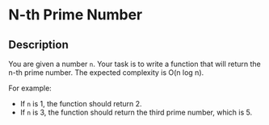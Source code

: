 # N-th Prime Number

## Description

You are given a number `n`. Your task is to write a function that will return the n-th prime number. The expected complexity is O(n log n).

For example:

- If `n` is 1, the function should return 2.
- If `n` is 3, the function should return the third prime number, which is 5.
